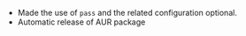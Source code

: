 - Made the use of `pass` and the related configuration optional.
- Automatic release of AUR package 
